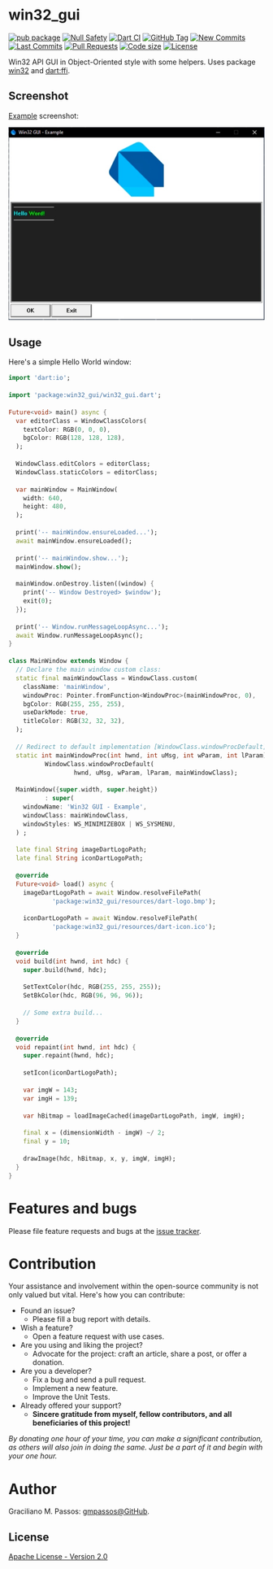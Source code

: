 # win32_gui

[![pub package](https://img.shields.io/pub/v/win32_gui.svg?logo=dart&logoColor=00b9fc)](https://pub.dartlang.org/packages/win32_gui)
[![Null Safety](https://img.shields.io/badge/null-safety-brightgreen)](https://dart.dev/null-safety)
[![Dart CI](https://github.com/gmpassos/win32_gui/actions/workflows/dart.yml/badge.svg?branch=master)](https://github.com/gmpassos/win32_gui/actions/workflows/dart.yml)
[![GitHub Tag](https://img.shields.io/github/v/tag/gmpassos/win32_gui?logo=git&logoColor=white)](https://github.com/gmpassos/win32_gui/releases)
[![New Commits](https://img.shields.io/github/commits-since/gmpassos/win32_gui/latest?logo=git&logoColor=white)](https://github.com/gmpassos/win32_gui/network)
[![Last Commits](https://img.shields.io/github/last-commit/gmpassos/win32_gui?logo=git&logoColor=white)](https://github.com/gmpassos/win32_gui/commits/master)
[![Pull Requests](https://img.shields.io/github/issues-pr/gmpassos/win32_gui?logo=github&logoColor=white)](https://github.com/gmpassos/win32_gui/pulls)
[![Code size](https://img.shields.io/github/languages/code-size/gmpassos/win32_gui?logo=github&logoColor=white)](https://github.com/gmpassos/win32_gui)
[![License](https://img.shields.io/github/license/gmpassos/win32_gui?logo=open-source-initiative&logoColor=green)](https://github.com/gmpassos/win32_gui/blob/master/LICENSE)

Win32 API GUI in Object-Oriented style with some helpers. Uses package [win32] and [dart:ffi]. 

[win32]: https://pub.dev/packages/win32
[dart:ffi]: https://api.dart.dev/stable/latest/dart-ffi/dart-ffi-library.html

## Screenshot

[Example](https://github.com/gmpassos/win32_gui/blob/master/example/win32_gui_example.dart) screenshot:

<img width="640" src="https://raw.githubusercontent.com/gmpassos/win32_gui/master/example/example-screenshot.jpg" />

## Usage

Here's a simple Hello World window:

```dart
import 'dart:io';

import 'package:win32_gui/win32_gui.dart';

Future<void> main() async {
  var editorClass = WindowClassColors(
    textColor: RGB(0, 0, 0),
    bgColor: RGB(128, 128, 128),
  );

  WindowClass.editColors = editorClass;
  WindowClass.staticColors = editorClass;

  var mainWindow = MainWindow(
    width: 640,
    height: 480,
  );

  print('-- mainWindow.ensureLoaded...');
  await mainWindow.ensureLoaded();

  print('-- mainWindow.show...');
  mainWindow.show();

  mainWindow.onDestroy.listen((window) {
    print('-- Window Destroyed> $window');
    exit(0);
  });

  print('-- Window.runMessageLoopAsync...');
  await Window.runMessageLoopAsync();
}

class MainWindow extends Window {
  // Declare the main window custom class:
  static final mainWindowClass = WindowClass.custom(
    className: 'mainWindow',
    windowProc: Pointer.fromFunction<WindowProc>(mainWindowProc, 0),
    bgColor: RGB(255, 255, 255),
    useDarkMode: true,
    titleColor: RGB(32, 32, 32),
  );

  // Redirect to default implementation [WindowClass.windowProcDefault].
  static int mainWindowProc(int hwnd, int uMsg, int wParam, int lParam) =>
          WindowClass.windowProcDefault(
                  hwnd, uMsg, wParam, lParam, mainWindowClass);
  
  MainWindow({super.width, super.height})
          : super(
    windowName: 'Win32 GUI - Example',
    windowClass: mainWindowClass,
    windowStyles: WS_MINIMIZEBOX | WS_SYSMENU,
  ) ;

  late final String imageDartLogoPath;
  late final String iconDartLogoPath;

  @override
  Future<void> load() async {
    imageDartLogoPath = await Window.resolveFilePath(
            'package:win32_gui/resources/dart-logo.bmp');
    
    iconDartLogoPath = await Window.resolveFilePath(
            'package:win32_gui/resources/dart-icon.ico');
  }

  @override
  void build(int hwnd, int hdc) {
    super.build(hwnd, hdc);

    SetTextColor(hdc, RGB(255, 255, 255));
    SetBkColor(hdc, RGB(96, 96, 96));

    // Some extra build...
  }

  @override
  void repaint(int hwnd, int hdc) {
    super.repaint(hwnd, hdc);

    setIcon(iconDartLogoPath);

    var imgW = 143;
    var imgH = 139;
    
    var hBitmap = loadImageCached(imageDartLogoPath, imgW, imgH);
    
    final x = (dimensionWidth - imgW) ~/ 2;
    final y = 10;

    drawImage(hdc, hBitmap, x, y, imgW, imgH);
  }
}
```

# Features and bugs

Please file feature requests and bugs at the [issue tracker][tracker].

# Contribution

Your assistance and involvement within the open-source community is not only valued but vital.
Here's how you can contribute:

- Found an issue?
    - Please fill a bug report with details.
- Wish a feature?
    - Open a feature request with use cases.
- Are you using and liking the project?
    - Advocate for the project: craft an article, share a post, or offer a donation.
- Are you a developer?
    - Fix a bug and send a pull request.
    - Implement a new feature.
    - Improve the Unit Tests.
- Already offered your support?
    - **Sincere gratitude from myself, fellow contributors, and all beneficiaries of this project!**

*By donating one hour of your time, you can make a significant contribution,
as others will also join in doing the same. Just be a part of it and begin with your one hour.*

[tracker]: https://github.com/gmpassos/win32_gui/issues

# Author

Graciliano M. Passos: [gmpassos@GitHub][github].

[github]: https://github.com/gmpassos

## License

[Apache License - Version 2.0][apache_license]

[apache_license]: https://www.apache.org/licenses/LICENSE-2.0.txt
